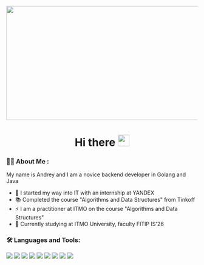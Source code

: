 <br clear="both">

<div align="center">
  <img height="300" width="600" src="https://user-images.githubusercontent.com/74038190/225813708-98b745f2-7d22-48cf-9150-083f1b00d6c9.gif"  />
</div>

###

<h1 align="center">Hi there <img src="https://media.giphy.com/media/hvRJCLFzcasrR4ia7z/giphy.gif" width="30px"/></h1>

<h3 align="left">👩‍💻 About Me :</h3>

<p align="left">My name is Andrey and I am a novice backend developer in Golang and Java</p>

- :telescope: I started my way into IT with an internship at YANDEX
- 📚 Completed the course "Algorithms and Data Structures" from Tinkoff
- ⚡ I am a practitioner at ITMO on the course "Algorithms and Data Structures"
- :book: Сurrently studying at ITMO University, faculty FITIP IS'26

<h3 align="left">🛠 Languages and Tools:</h3>
<div>
  <img src="https://img.shields.io/badge/Golang-black?style=for-the-badge&logo=go&logoColor=white">
  <img src="https://img.shields.io/badge/C++-black?style=for-the-badge&logo=cplusplus&logoColor=white">
  <img src="https://img.shields.io/badge/Java-black?style=for-the-badge&logo=java&logoColor=white">
  <img src="https://img.shields.io/badge/graphql-black?style=for-the-badge&logo=graphql&logoColor=white">
  <img src="https://img.shields.io/badge/docker-black?style=for-the-badge&logo=docker&logoColor=white">
  <img src="https://img.shields.io/badge/PostgreSQL-black?style=for-the-badge&logo=postgresql&logoColor=white">
  <img src="https://img.shields.io/badge/Kafka-black?style=for-the-badge&logo=apachekafka&logoColor=white">
  <img src="https://img.shields.io/badge/TeamCity-black?style=for-the-badge&logo=teamcity&logoColor=white">
  <img src="https://img.shields.io/badge/git-black?style=for-the-badge&logo=git&logoColor=white">
</div>
